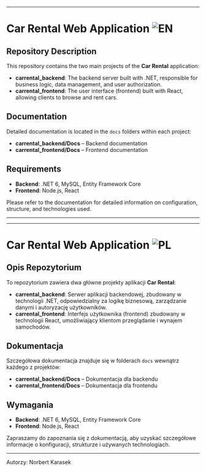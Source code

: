 


---

# Car Rental Web Application ![EN](https://img.shields.io/badge/-EN-blue)


## Repository Description
This repository contains the two main projects of the **Car Rental** application:
- **carrental_backend**: The backend server built with .NET, responsible for business logic, data management, and user authorization.
- **carrental_frontend**: The user interface (frontend) built with React, allowing clients to browse and rent cars.

## Documentation
Detailed documentation is located in the `docs` folders within each project:
- **carrental_backend/Docs** – Backend documentation
- **carrental_frontend/Docs** – Frontend documentation

## Requirements
- **Backend**: .NET 6, MySQL, Entity Framework Core
- **Frontend**: Node.js, React

Please refer to the documentation for detailed information on configuration, structure, and technologies used.

---

---

# Car Rental Web Application ![PL](https://img.shields.io/badge/-PL-red) 

## Opis Repozytorium
To repozytorium zawiera dwa główne projekty aplikacji **Car Rental**:
- **carrental_backend**: Serwer aplikacji backendowej, zbudowany w technologii .NET, odpowiedzialny za logikę biznesową, zarządzanie danymi i autoryzację użytkowników.
- **carrental_frontend**: Interfejs użytkownika (frontend) zbudowany w technologii React, umożliwiający klientom przeglądanie i wynajem samochodów.

## Dokumentacja
Szczegółowa dokumentacja znajduje się w folderach `docs` wewnątrz każdego z projektów:
- **carrental_backend/Docs** – Dokumentacja dla backendu
- **carrental_frontend/Docs** – Dokumentacja dla frontendu


## Wymagania
- **Backend**: .NET 6, MySQL, Entity Framework Core
- **Frontend**: Node.js, React

Zapraszamy do zapoznania się z dokumentacją, aby uzyskać szczegółowe informacje o konfiguracji, strukturze i używanych technologiach.

--- 

Autorzy:
Norbert Karasek

